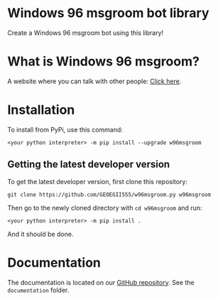 # Windows 96 msgroom bot library
Create a Windows 96 msgroom bot using this library!
# What is Windows 96 msgroom?
A website where you can talk with other people: [Click here](https://msgroom.windows96.net/).
# Installation
To install from PyPi, use this command:
```
<your python interpreter> -m pip install --upgrade w96msgroom
```
## Getting the latest developer version
To get the latest developer version, first clone this repository:
```
git clone https://github.com/GEOEGII555/w96msgroom.py w96msgroom
```
Then go to the newly cloned directory with `cd w96msgroom` and run:
```
<your python interpreter> -m pip install .
```
And it should be done.

# Documentation

The documentation is located on our [GitHub repository](https://github.com/GEOEGII555/w96msgroom.py). See the `documentation` folder.